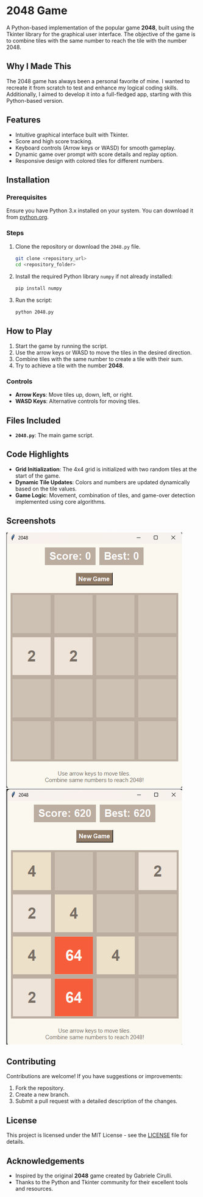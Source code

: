 
# 2048 Game

A Python-based implementation of the popular game **2048**, built using the Tkinter library for the graphical user interface. The objective of the game is to combine tiles with the same number to reach the tile with the number 2048.

## Why I Made This
The 2048 game has always been a personal favorite of mine. I wanted to recreate it from scratch to test and enhance my logical coding skills. Additionally, I aimed to develop it into a full-fledged app, starting with this Python-based version.

## Features
- Intuitive graphical interface built with Tkinter.
- Score and high score tracking.
- Keyboard controls (Arrow keys or WASD) for smooth gameplay.
- Dynamic game over prompt with score details and replay option.
- Responsive design with colored tiles for different numbers.

## Installation

### Prerequisites
Ensure you have Python 3.x installed on your system. You can download it from [python.org](https://www.python.org/).

### Steps
1. Clone the repository or download the `2048.py` file.
   ```bash
   git clone <repository_url>
   cd <repository_folder>
   ```

2. Install the required Python library `numpy` if not already installed:
   ```bash
   pip install numpy
   ```

3. Run the script:
   ```bash
   python 2048.py
   ```

## How to Play
1. Start the game by running the script.
2. Use the arrow keys or WASD to move the tiles in the desired direction.
3. Combine tiles with the same number to create a tile with their sum.
4. Try to achieve a tile with the number **2048**.

### Controls
- **Arrow Keys**: Move tiles up, down, left, or right.
- **WASD Keys**: Alternative controls for moving tiles.

## Files Included
- **`2048.py`**: The main game script.

## Code Highlights
- **Grid Initialization**: The 4x4 grid is initialized with two random tiles at the start of the game.
- **Dynamic Tile Updates**: Colors and numbers are updated dynamically based on the tile values.
- **Game Logic**: Movement, combination of tiles, and game-over detection implemented using core algorithms.

## Screenshots

![Gameplay](screenshots/2048.png)
![Gameplay](screenshots/20481.png)

## Contributing
Contributions are welcome! If you have suggestions or improvements:
1. Fork the repository.
2. Create a new branch.
3. Submit a pull request with a detailed description of the changes.

## License
This project is licensed under the MIT License - see the [LICENSE](LICENSE) file for details.

## Acknowledgements
- Inspired by the original **2048** game created by Gabriele Cirulli.
- Thanks to the Python and Tkinter community for their excellent tools and resources.
